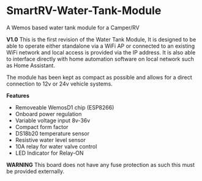 # SmartRV-Water-Tank-Module
A Wemos based water tank module for a Camper/RV

**V1.0**
This is the first revision of the Water Tank Module, It is designed to be able to operate either standalone via a WiFi AP or connected to an existing WiFi network and local access is provided via the IP address. It is also able to interface directly with home automation software on local network such as Home Assistant. 

The module has been kept as compact as possible and allows for a direct connection to 12v or 24v vehicle systems. 

**Features**
- Removeable WemosD1 chip (ESP8266)
- Onboard power regulation
- Variable voltage input 8v-36v
- Compact form factor
- DS18b20 temperature sensor
- Resistive water level sensor
- 10A relay for water valve control
- LED Indicator for Relay-ON

**WARNING**
This board does not have any fuse protection as such this must be provided externally.

